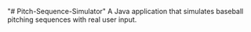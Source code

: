 "# Pitch-Sequence-Simulator" 
A Java application that simulates baseball pitching sequences with real user input. 
